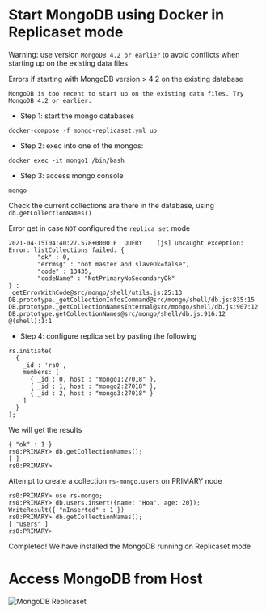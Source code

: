 # Start MongoDB using Docker in Replicaset mode
Warning: use version `MongoDB 4.2 or earlier` to avoid conflicts when starting up on the existing data files

Errors if starting with MongoDB version > 4.2 on the existing database

```
MongoDB is too recent to start up on the existing data files. Try MongoDB 4.2 or earlier.
```

- Step 1: start the mongo databases

```docker-compose -f mongo-replicaset.yml up```

- Step 2: exec into one of the mongos:

```docker exec -it mongo1 /bin/bash```

- Step 3: access mongo console

```mongo```

Check the current collections are there in the database, using ```db.getCollectionNames()```

Error get in case `NOT` configured the `replica set` mode
```
2021-04-15T04:40:27.578+0000 E  QUERY    [js] uncaught exception: Error: listCollections failed: {
        "ok" : 0,
        "errmsg" : "not master and slaveOk=false",
        "code" : 13435,
        "codeName" : "NotPrimaryNoSecondaryOk"
} :
_getErrorWithCode@src/mongo/shell/utils.js:25:13
DB.prototype._getCollectionInfosCommand@src/mongo/shell/db.js:835:15
DB.prototype._getCollectionNamesInternal@src/mongo/shell/db.js:907:12
DB.prototype.getCollectionNames@src/mongo/shell/db.js:916:12
@(shell):1:1
```

- Step 4: configure replica set by pasting the following

```
rs.initiate(
  {
    _id : 'rs0',
    members: [
      { _id : 0, host : "mongo1:27018" },
      { _id : 1, host : "mongo2:27018" },
      { _id : 2, host : "mongo3:27018" }
    ]
  }
);
```

We will get the results

```
{ "ok" : 1 }
rs0:PRIMARY> db.getCollectionNames();
[ ]
rs0:PRIMARY>
```
Attempt to create a collection `rs-mongo.users` on PRIMARY node

```
rs0:PRIMARY> use rs-mongo;
rs0:PRIMARY> db.users.insert({name: "Hoa", age: 20});
WriteResult({ "nInserted" : 1 })
rs0:PRIMARY> db.getCollectionNames();
[ "users" ]
rs0:PRIMARY>
```

Completed! We have installed the MongoDB running on Replicaset mode

# Access MongoDB from Host

![MongoDB Replicaset](docker_mongo_replicaset.png)
